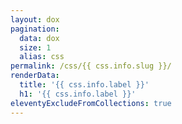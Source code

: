 ```yaml
---
layout: dox
pagination:
  data: dox
  size: 1
  alias: css
permalink: /css/{{ css.info.slug }}/
renderData:
  title: '{{ css.info.label }}'
  h1: '{{ css.info.label }}'
eleventyExcludeFromCollections: true
---
```

